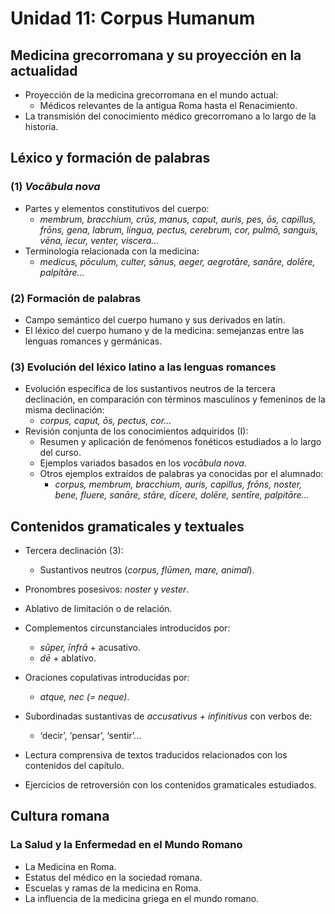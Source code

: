 # Unidad 11: Corpus Humanum

## Medicina grecorromana y su proyección en la actualidad  
- Proyección de la medicina grecorromana en el mundo actual:  
  - Médicos relevantes de la antigua Roma hasta el Renacimiento.  
- La transmisión del conocimiento médico grecorromano a lo largo de la historia.  

## Léxico y formación de palabras  
### (1) *Vocābula nova*  
- Partes y elementos constitutivos del cuerpo:  
  - *membrum, bracchium, crūs, manus, caput, auris, pes, ōs, capillus, frōns, gena, labrum, lingua, pectus, cerebrum, cor, pulmō, sanguis, vēna, iecur, venter, viscera...*  
- Terminología relacionada con la medicina:  
  - *medicus, pōculum, culter, sānus, aeger, aegrotāre, sanāre, dolēre, palpitāre...*  

### (2) Formación de palabras  
- Campo semántico del cuerpo humano y sus derivados en latín.  
- El léxico del cuerpo humano y de la medicina: semejanzas entre las lenguas romances y germánicas.  

### (3) Evolución del léxico latino a las lenguas romances  
- Evolución específica de los sustantivos neutros de la tercera declinación, en comparación con términos masculinos y femeninos de la misma declinación:  
  - *corpus, caput, ōs, pectus, cor...*  
- Revisión conjunta de los conocimientos adquiridos (I):  
  - Resumen y aplicación de fenómenos fonéticos estudiados a lo largo del curso.  
  - Ejemplos variados basados en los *vocābula nova*.  
  - Otros ejemplos extraídos de palabras ya conocidas por el alumnado:  
    - *corpus, membrum, bracchium, auris, capillus, frōns, noster, bene, fluere, sanāre, stāre, dīcere, dolēre, sentīre, palpitāre...*  

## Contenidos gramaticales y textuales  
- Tercera declinación (3):  
  - Sustantivos neutros (*corpus, flūmen, mare, animal*).  
- Pronombres posesivos: *noster* y *vester*.  
- Ablativo de limitación o de relación.  
- Complementos circunstanciales introducidos por:  
  - *sūper, īnfrā* + acusativo.  
  - *dē* + ablativo.  
- Oraciones copulativas introducidas por:  
  - *atque, nec (= neque)*.  
- Subordinadas sustantivas de *accusativus + infinitivus* con verbos de:  
  - ‘decir’, ‘pensar’, ‘sentir’...  
  
- Lectura comprensiva de textos traducidos relacionados con los contenidos del capítulo.  
- Ejercicios de retroversión con los contenidos gramaticales estudiados.  

## Cultura romana  
### La Salud y la Enfermedad en el Mundo Romano  
- La Medicina en Roma.  
- Estatus del médico en la sociedad romana.  
- Escuelas y ramas de la medicina en Roma.  
- La influencia de la medicina griega en el mundo romano.  
